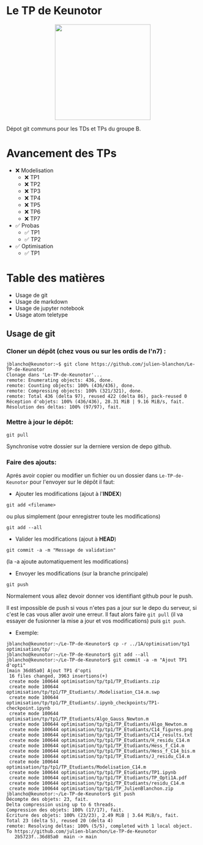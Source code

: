 # Le TP de Keunotor

<p align="center">
  <img src="https://img.pokemondb.net/sprites/black-white/anim/shiny/bidoof.gif" height="250" width="250">
</p>
Dépot git communs pour les TDs et TPs du groupe B.

# Avancement des TPs
- :x: Modelisation 
	- :x: TP1
	- :x: TP2
	- :x: TP3
	- :x: TP4
	- :x: TP5
	- :x: TP6
	- :x: TP7
- :white_check_mark: Probas 
	- :white_check_mark: TP1
	- :white_check_mark: TP2
- :white_check_mark: Optimisation
	- :white_check_mark: TP1


# Table des matières
- Usage de git
- Usage de markdown
- Usage de jupyter notebook
- Usage atom teletype

## Usage de git
### Cloner un dépôt (chez vous ou sur les ordis de l'n7) :
```console
jblancho@keunotor:~$ git clone https://github.com/julien-blanchon/Le-TP-de-Keunotor
Clonage dans 'Le-TP-de-Keunotor'...
remote: Enumerating objects: 436, done.
remote: Counting objects: 100% (436/436), done.
remote: Compressing objects: 100% (321/321), done.
remote: Total 436 (delta 97), reused 422 (delta 86), pack-reused 0
Réception d'objets: 100% (436/436), 28.31 MiB | 9.16 MiB/s, fait.
Résolution des deltas: 100% (97/97), fait.
```

### Mettre à jour le dépôt:

```git pull```

Synchronise votre dossier sur la derniere version de depo github.

### Faire des ajouts:
Aprés avoir copier ou modifier un fichier ou un dossier dans `Le-TP-de-Keunotor` pour l'envoyer sur le dépôt il faut:


- Ajouter les modifications (ajout à l'**INDEX**)

```git add <filename>```

ou plus simplement (pour enregistrer toute les modifications)

```git add --all```

- Valider les modifications (ajout à **HEAD**)

```git commit -a -m "Message de validation"``` 

(la -a ajoute automatiquement les modifications)

- Envoyer les modifications (sur la branche principale)

```git push```

Normalement vous allez devoir donner vos identifiant github pour le push.

Il est impossible de push si vous n'etes pas a jour sur le depo du serveur, si c'est le cas vous aller avoir une erreur.
Il faut alors faire ```git pull``` (il va essayer de fusionner la mise a jour et vos modifications) puis ```git push```.

- Exemple:
```console
jblancho@keunotor:~/Le-TP-de-Keunotor$ cp -r ../1A/optimisation/tp1 optimisation/tp/
jblancho@keunotor:~/Le-TP-de-Keunotor$ git add --all
jblancho@keunotor:~/Le-TP-de-Keunotor$ git commit -a -m "Ajout TP1 d'opti"
[main 36d85a0] Ajout TP1 d'opti
 16 files changed, 3963 insertions(+)
 create mode 100644 optimisation/tp/tp1/TP_Etudiants.zip
 create mode 100644 optimisation/tp/tp1/TP_Etudiants/.Modelisation_C14.m.swp
 create mode 100644 optimisation/tp/tp1/TP_Etudiants/.ipynb_checkpoints/TP1-checkpoint.ipynb
 create mode 100644 optimisation/tp/tp1/TP_Etudiants/Algo_Gauss_Newton.m
 create mode 100644 optimisation/tp/tp1/TP_Etudiants/Algo_Newton.m
 create mode 100644 optimisation/tp/tp1/TP_Etudiants/C14_figures.png
 create mode 100644 optimisation/tp/tp1/TP_Etudiants/C14_results.txt
 create mode 100644 optimisation/tp/tp1/TP_Etudiants/H_residu_C14.m
 create mode 100644 optimisation/tp/tp1/TP_Etudiants/Hess_f_C14.m
 create mode 100644 optimisation/tp/tp1/TP_Etudiants/Hess_f_C14_bis.m
 create mode 100644 optimisation/tp/tp1/TP_Etudiants/J_residu_C14.m
 create mode 100644 optimisation/tp/tp1/TP_Etudiants/Modelisation_C14.m
 create mode 100644 optimisation/tp/tp1/TP_Etudiants/TP1.ipynb
 create mode 100644 optimisation/tp/tp1/TP_Etudiants/TP_Opti1A.pdf
 create mode 100644 optimisation/tp/tp1/TP_Etudiants/residu_C14.m
 create mode 100644 optimisation/tp/tp1/TP_JulienBlanchon.zip
jblancho@keunotor:~/Le-TP-de-Keunotor$ git push
Décompte des objets: 23, fait.
Delta compression using up to 6 threads.
Compression des objets: 100% (17/17), fait.
Écriture des objets: 100% (23/23), 2.49 MiB | 3.64 MiB/s, fait.
Total 23 (delta 5), reused 20 (delta 4)
remote: Resolving deltas: 100% (5/5), completed with 1 local object.
To https://github.com/julien-blanchon/Le-TP-de-Keunotor
   2b5723f..36d85a0  main -> main
```



